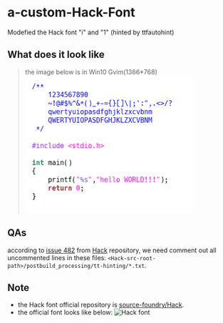 # a-custom-Hack-Font
Modefied the Hack font "i" and "1" (hinted by ttfautohint)

## What does it look like
> the image below is in Win10 Gvim(1366*768)
![screenshot](https://github.com/ghsgz/a-custom-Hack-Font/blob/master/screenshots/screenshot.png)

## QAs
according to [issue 482](https://github.com/source-foundry/Hack/issues/482) from [Hack](https://github.com/source-foundry/Hack) repository, we need comment out all uncommented lines in these files: `<Hack-src-root-path>/postbuild_processing/tt-hinting/*.txt`.

## Note
- the Hack font official repository is [source-foundry/Hack](https://github.com/source-foundry/Hack).
- the official font looks like below:
![Hack font](https://sourcefoundry.org/hack/assets/img/mockup/Aa-mockup-2.png)
